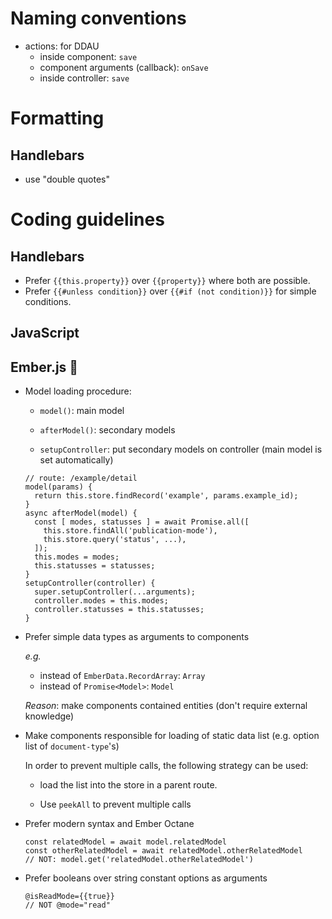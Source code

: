 # Naming conventions
- actions: for DDAU
  - inside component: `save`
  - component arguments (callback): `onSave`
  - inside controller: `save`

# Formatting
## Handlebars
- use "double quotes"

# Coding guidelines
## Handlebars
- Prefer `{{this.property}}` over `{{property}}` where both are possible.
- Prefer `{{#unless condition}}` over `{{#if (not condition)}}` for simple conditions.

## JavaScript
## Ember.js 🐹

- Model loading procedure:
  
  - `model()`: main model

  - `afterModel()`: secondary models

  - `setupController`: put secondary models on controller (main model is set automatically)

  ```
  // route: /example/detail
  model(params) {
    return this.store.findRecord('example', params.example_id);
  }
  async afterModel(model) {
    const [ modes, statusses ] = await Promise.all([
      this.store.findAll('publication-mode'),
      this.store.query('status', ...),
    ]);
    this.modes = modes;
    this.statusses = statusses;
  }
  setupController(controller) {
    super.setupController(...arguments);
    controller.modes = this.modes;
    controller.statusses = this.statusses;
  }
  ```
- Prefer simple data types as arguments to components
  
  *e.g.*
  - instead of `EmberData.RecordArray`: `Array`
  - instead of `Promise<Model>`: `Model`
  
  *Reason*: make components contained entities (don't require external knowledge)


- Make components responsible for loading of static data list (e.g. option list of `document-type`'s)
  
  In order to prevent multiple calls, the following strategy can be used:
  - load the list into the store in a parent route.

  - Use `peekAll` to prevent multiple calls

- Prefer modern syntax and Ember Octane
  ```
  const relatedModel = await model.relatedModel
  const otherRelatedModel = await relatedModel.otherRelatedModel
  // NOT: model.get('relatedModel.otherRelatedModel')
  ```
- Prefer booleans over string constant options as arguments
  ```
  @isReadMode={{true}}
  // NOT @mode="read"
  ```